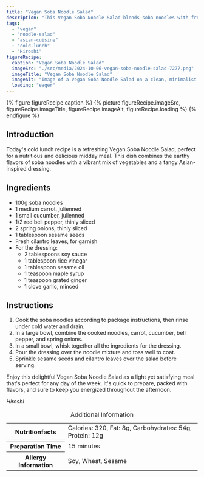 ```yaml
---
title: "Vegan Soba Noodle Salad"
description: "This Vegan Soba Noodle Salad blends soba noodles with fresh vegetables and a tangy dressing, perfect for a refreshing cold lunch."
tags:
  - "vegan"
  - "noodle-salad"
  - "asian-cuisine"
  - "cold-lunch"
  - "Hiroshi"
figureRecipe: 
  caption: "Vegan Soba Noodle Salad"
  imageSrc: "./src/media/2024-10-06-vegan-soba-noodle-salad-7277.png"
  imageTitle: "Vegan Soba Noodle Salad"
  imageAlt: "Image of a Vegan Soba Noodle Salad on a clean, minimalist table, featuring colorful vegetables and sesame seed garnish in a serene setting."
  loading: "eager"
---
```


{% figure figureRecipe.caption %}
{% picture figureRecipe.imageSrc, figureRecipe.imageTitle, figureRecipe.imageAlt, figureRecipe.loading %}
{% endfigure %}

## Introduction

Today's cold lunch recipe is a refreshing Vegan Soba Noodle Salad, perfect for a nutritious and delicious midday meal. This dish combines the earthy flavors of soba noodles with a vibrant mix of vegetables and a tangy Asian-inspired dressing.

## Ingredients

- 100g soba noodles
- 1 medium carrot, julienned
- 1 small cucumber, julienned
- 1/2 red bell pepper, thinly sliced
- 2 spring onions, thinly sliced
- 1 tablespoon sesame seeds
- Fresh cilantro leaves, for garnish
- For the dressing:
  - 2 tablespoons soy sauce
  - 1 tablespoon rice vinegar
  - 1 tablespoon sesame oil
  - 1 teaspoon maple syrup
  - 1 teaspoon grated ginger
  - 1 clove garlic, minced

## Instructions

1. Cook the soba noodles according to package instructions, then rinse under cold water and drain.
2. In a large bowl, combine the cooked noodles, carrot, cucumber, bell pepper, and spring onions.
3. In a small bowl, whisk together all the ingredients for the dressing.
4. Pour the dressing over the noodle mixture and toss well to coat.
5. Sprinkle sesame seeds and cilantro leaves over the salad before serving.

Enjoy this delightful Vegan Soba Noodle Salad as a light yet satisfying meal that's perfect for any day of the week. It's quick to prepare, packed with flavors, and sure to keep you energized throughout the afternoon.

*Hiroshi*

<table><caption class='sr-only'>Additional Information</caption><tr><th>Nutritionfacts</th><td>Calories: 320, Fat: 8g, Carbohydrates: 54g, Protein: 12g&nbsp;</td></tr><tr><th>Preparation Time</th><td>15 minutes&nbsp;</td></tr><tr><th>Allergy Information</th><td>Soy, Wheat, Sesame&nbsp;</td></tr></table>

